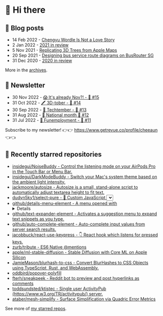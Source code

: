 # 👋 Hi there

## 📝 Blog posts

<!-- feed start -->
- 14 Feb 2022 - [Chengyu Wordle Is Not a Love Story](https://cheeaun.com/blog/2022/02/chengyu-wordle-is-not-a-love-story/)
- 2 Jan 2022 - [2021 in review](https://cheeaun.com/blog/2022/01/2021-in-review/)
- 5 Nov 2021 - [Replicating 3D Trees from Apple Maps](https://cheeaun.com/blog/2021/11/replicating-3d-trees-apple-maps/)
- 20 Sep 2021 - [Designing bus service route diagrams on BusRouter SG](https://cheeaun.com/blog/2021/09/bus-service-route-diagrams-busrouter-sg/)
- 31 Dec 2020 - [2020 in review](https://cheeaun.com/blog/2020/12/2020-in-review/)
<!-- feed end -->

More in the [archives](https://cheeaun.com/blog/archives/).

## 📰 Newsletter

<!-- newsletter start -->
- 30 Nov 2022 - [😱 It's already Nov?! - 🥫 #15](https://www.getrevue.co/profile/cheeaun/issues/it-s-already-nov-15-1433832)
- 31 Oct 2022 - [🖍️ 3D-tober - 🥫 #14](https://www.getrevue.co/profile/cheeaun/issues/3d-tober-14-1385284)
- 30 Sep 2022 - [🍎 Techtember - 🥫 #13](https://www.getrevue.co/profile/cheeaun/issues/techtember-13-1335515)
- 31 Aug 2022 - [🎏 National month 🥫 #12](https://www.getrevue.co/profile/cheeaun/issues/national-month-12-1289556)
- 31 Jul 2022 - [🕺 Funemployment - 🥫 #11](https://www.getrevue.co/profile/cheeaun/issues/funemployment-11-1247643)
<!-- newsletter end -->

Subscribe to my newsletter! 👉👉 https://www.getrevue.co/profile/cheeaun 👈👈

## 🌟 Recently starred repositories

<!-- starred repos start -->
- [insidegui/NoiseBuddy - Control the listening mode on your AirPods Pro in the Touch Bar or Menu Bar.](https://github.com/insidegui/NoiseBuddy)
- [insidegui/DarkModeBuddy - Switch your Mac's system theme based on the ambient light intensity.](https://github.com/insidegui/DarkModeBuddy)
- [jackmoore/autosize - Autosize is a small, stand-alone script to automatically adjust textarea height to fit text.](https://github.com/jackmoore/autosize)
- [dudyn5ky1/select-pure - 🎉 Custom JavaScript <select> component. Easy-to-use, accessible, mobile friendly and super efficient.](https://github.com/dudyn5ky1/select-pure)
- [github/details-menu-element - A menu opened with <details>.](https://github.com/github/details-menu-element)
- [github/text-expander-element - Activates a suggestion menu to expand text snippets as you type.](https://github.com/github/text-expander-element)
- [github/auto-complete-element - Auto-complete input values from server search results.](https://github.com/github/auto-complete-element)
- [jacobbuck/react-use-keypress - :point_down: React hook which listens for pressed keys.](https://github.com/jacobbuck/react-use-keypress)
- [zurb/tribute - ES6 Native @mentions](https://github.com/zurb/tribute)
- [apple/ml-stable-diffusion - Stable Diffusion with Core ML on Apple Silicon](https://github.com/apple/ml-stable-diffusion)
- [JamieMason/blurhash-to-css - Convert BlurHashes to CSS Objects using TypeScript, Rust, and WebAssembly.](https://github.com/JamieMason/blurhash-to-css)
- [oddbird/popover-polyfill](https://github.com/oddbird/popover-polyfill)
- [fterh/sneakpeek - Reddit bot to preview and post hyperlinks as comments](https://github.com/fterh/sneakpeek)
- [toddsundsted/ktistec - Single user ActivityPub (https://www.w3.org/TR/activitypub/) server.](https://github.com/toddsundsted/ktistec)
- [ataber/mesh-simplify - Surface Simplification via Quadric Error Metrics](https://github.com/ataber/mesh-simplify)
<!-- starred repos end -->

See more of [my starred repos](https://github.com/stars/cheeaun/).